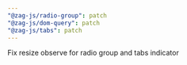 ```yaml
---
"@zag-js/radio-group": patch
"@zag-js/dom-query": patch
"@zag-js/tabs": patch
---
```


Fix resize observe for radio group and tabs indicator
